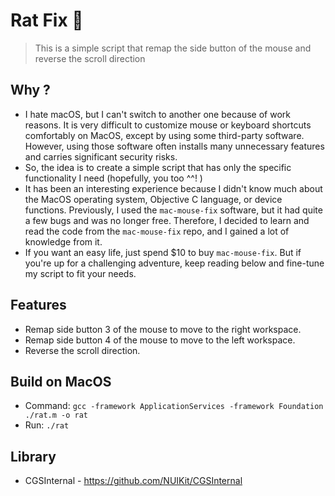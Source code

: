# Rat Fix 🐁

> This is a simple script that remap the side button of the mouse and reverse the scroll direction

## Why ?

- I hate macOS, but I can't switch to another one because of work reasons. It is very difficult to customize mouse or keyboard shortcuts comfortably on MacOS, except by using some third-party software. However, using those software often installs many unnecessary features and carries significant security risks.
- So, the idea is to create a simple script that has only the specific functionality I need (hopefully, you too ^^! )
- It has been an interesting experience because I didn't know much about the MacOS operating system, Objective C language, or device functions. Previously, I used the `mac-mouse-fix` software, but it had quite a few bugs and was no longer free. Therefore, I decided to learn and read the code from the `mac-mouse-fix` repo, and I gained a lot of knowledge from it.
- If you want an easy life, just spend $10 to buy `mac-mouse-fix`. But if you're up for a challenging adventure, keep reading below and fine-tune my script to fit your needs.

## Features

- Remap side button 3 of the mouse to move to the right workspace.
- Remap side button 4 of the mouse to move to the left workspace.
- Reverse the scroll direction.

## Build on MacOS

- Command: `gcc -framework ApplicationServices -framework Foundation ./rat.m -o rat`
- Run: `./rat`

## Library

- CGSInternal - https://github.com/NUIKit/CGSInternal

